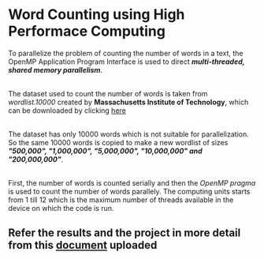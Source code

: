 # Word Counting using High Performace Computing
To parallelize the problem of counting the number of words in a text, the OpenMP Application Program Interface
is used to direct ***multi-threaded, shared memory parallelism***. <br><br>

The dataset used to count the number of words is taken from *wordlist.10000* created by **Massachusetts Institute of Technology**,
which can be downloaded by clicking [here](https://www.mit.edu/~ecprice/wordlist.10000) <br><br>

The dataset has only 10000 words which is not suitable for parallelization. So the same 10000 words is copied to make a new
wordlist of sizes ***"500,000", "1,000,000", "5,000,000", "10,000,000" and "200,000,000"***. <br><br>

First, the number of words is counted serially and then the *OpenMP pragma* is used to count the number of words parallely.
The computing units starts from 1 till 12 which is the maximum number of threads available in the device on which the code is run.

## Refer the results and the project in more detail from this [document](./word_count_parallel.cpp) uploaded

